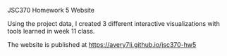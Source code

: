 JSC370 Homework 5 Website

Using the project data, I created 3 different interactive visualizations with tools learned in week 11 class.

The website is published at https://avery7li.github.io/jsc370-hw5